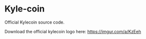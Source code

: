 # Kyle-coin
Official Kylecoin source code.

Download the official kylecoin logo here:
https://imgur.com/a/KzEeh
